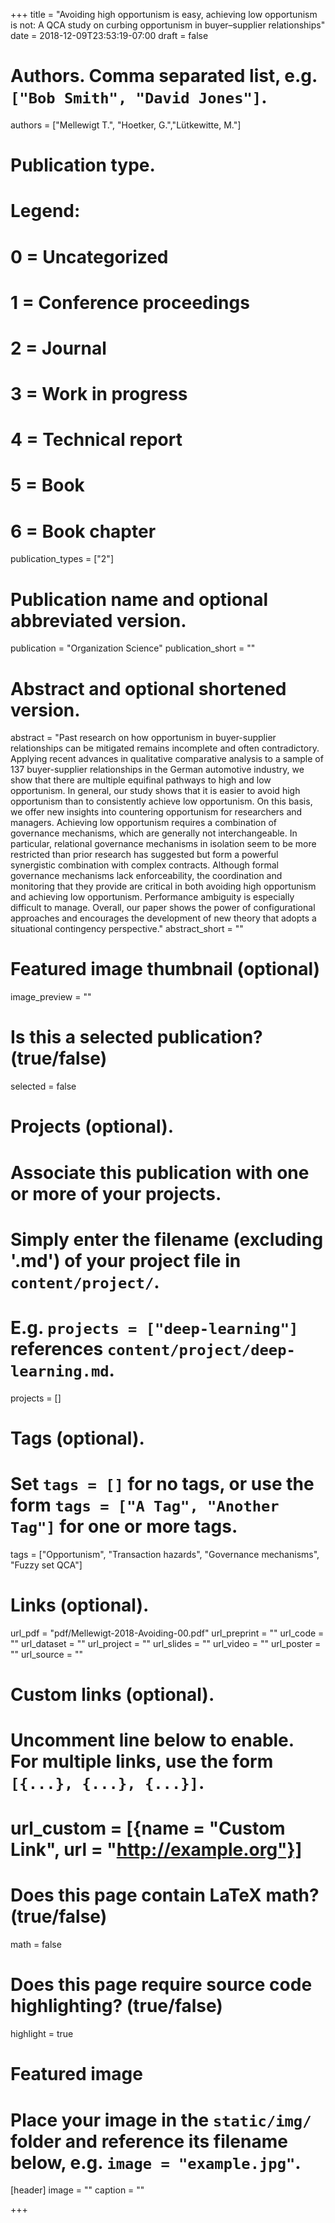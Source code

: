 +++
title = "Avoiding high opportunism is easy, achieving low opportunism is not: A QCA study on curbing opportunism in buyer–supplier relationships"
date = 2018-12-09T23:53:19-07:00
draft = false

# Authors. Comma separated list, e.g. `["Bob Smith", "David Jones"]`.
authors = ["Mellewigt T.", "Hoetker, G.","Lütkewitte, M."]

# Publication type.
# Legend:
# 0 = Uncategorized
# 1 = Conference proceedings
# 2 = Journal
# 3 = Work in progress
# 4 = Technical report
# 5 = Book
# 6 = Book chapter
publication_types = ["2"]

# Publication name and optional abbreviated version.
publication = "Organization Science"
publication_short = ""

# Abstract and optional shortened version.
abstract = "Past research on how opportunism in buyer-supplier relationships can be mitigated remains incomplete and often contradictory. Applying recent advances in qualitative comparative analysis to a sample of 137 buyer-supplier relationships in the German automotive industry, we show that there are multiple equifinal pathways to high and low opportunism. In general, our study shows that it is easier to avoid high opportunism than to consistently achieve low opportunism. On this basis, we offer new insights into countering opportunism for researchers and managers. Achieving low opportunism requires a combination of governance mechanisms, which are generally not interchangeable. In particular, relational governance mechanisms in isolation seem to be more restricted than prior research has suggested but form a powerful synergistic combination with complex contracts. Although formal governance mechanisms lack enforceability, the coordination and monitoring that they provide are critical in both avoiding high opportunism and achieving low opportunism. Performance ambiguity is especially difficult to manage. Overall, our paper shows the power of configurational approaches and encourages the development of new theory that adopts a situational contingency perspective."
abstract_short = ""

# Featured image thumbnail (optional)
image_preview = ""

# Is this a selected publication? (true/false)
selected = false

# Projects (optional).
#   Associate this publication with one or more of your projects.
#   Simply enter the filename (excluding '.md') of your project file in `content/project/`.
#   E.g. `projects = ["deep-learning"]` references `content/project/deep-learning.md`.
projects = []

# Tags (optional).
#   Set `tags = []` for no tags, or use the form `tags = ["A Tag", "Another Tag"]` for one or more tags.
tags = ["Opportunism", "Transaction hazards", "Governance mechanisms", "Fuzzy set QCA"]

# Links (optional).
url_pdf = "pdf/Mellewigt-2018-Avoiding-00.pdf"
url_preprint = ""
url_code = ""
url_dataset = ""
url_project = ""
url_slides = ""
url_video = ""
url_poster = ""
url_source = ""

# Custom links (optional).
#   Uncomment line below to enable. For multiple links, use the form `[{...}, {...}, {...}]`.
# url_custom = [{name = "Custom Link", url = "http://example.org"}]

# Does this page contain LaTeX math? (true/false)
math = false

# Does this page require source code highlighting? (true/false)
highlight = true

# Featured image
# Place your image in the `static/img/` folder and reference its filename below, e.g. `image = "example.jpg"`.
[header]
image = ""
caption = ""

+++
